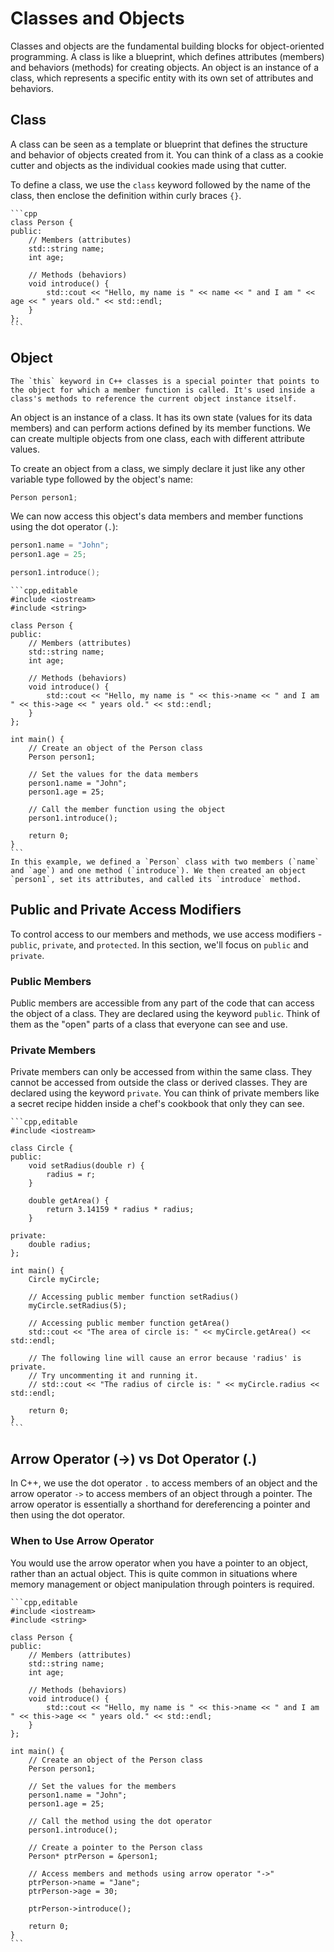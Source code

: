 # Classes and Objects

Classes and objects are the fundamental building blocks for object-oriented programming. A class is like a blueprint, which defines attributes (members) and behaviors (methods) for creating objects. An object is an instance of a class, which represents a specific entity with its own set of attributes and behaviors.

## Class

A class can be seen as a template or blueprint that defines the structure and behavior of objects created from it. You can think of a class as a cookie cutter and objects as the individual cookies made using that cutter.

To define a class, we use the `class` keyword followed by the name of the class, then enclose the definition within curly braces `{}`.

~~~admonish example title="The `Person` class"
```cpp
class Person {
public:
    // Members (attributes)
    std::string name;
    int age;

    // Methods (behaviors)
    void introduce() {
        std::cout << "Hello, my name is " << name << " and I am " << age << " years old." << std::endl;
    }
};
```
~~~

## Object

~~~admonish tip title="The `this` keyword"
The `this` keyword in C++ classes is a special pointer that points to the object for which a member function is called. It's used inside a class's methods to reference the current object instance itself.
~~~

An object is an instance of a class. It has its own state (values for its data members) and can perform actions defined by its member functions. We can create multiple objects from one class, each with different attribute values.

To create an object from a class, we simply declare it just like any other variable type followed by the object's name:

```cpp
Person person1;
```

We can now access this object's data members and member functions using the dot operator (`.`):

```cpp
person1.name = "John";
person1.age = 25;

person1.introduce();
```

~~~admonish example
```cpp,editable
#include <iostream>
#include <string>

class Person {
public:
    // Members (attributes)
    std::string name;
    int age;

    // Methods (behaviors)
    void introduce() {
        std::cout << "Hello, my name is " << this->name << " and I am " << this->age << " years old." << std::endl;
    }
};

int main() {
    // Create an object of the Person class
    Person person1;

    // Set the values for the data members
    person1.name = "John";
    person1.age = 25;

    // Call the member function using the object
    person1.introduce();

    return 0;
}
```
In this example, we defined a `Person` class with two members (`name` and `age`) and one method (`introduce`). We then created an object `person1`, set its attributes, and called its `introduce` method.
~~~

## Public and Private Access Modifiers

To control access to our members and methods, we use access modifiers - `public`, `private`, and `protected`. In this section, we'll focus on `public` and `private`.

### Public Members
Public members are accessible from any part of the code that can access the object of a class. They are declared using the keyword `public`. Think of them as the "open" parts of a class that everyone can see and use.

### Private Members
Private members can only be accessed from within the same class. They cannot be accessed from outside the class or derived classes. They are declared using the keyword `private`. You can think of private members like a secret recipe hidden inside a chef's cookbook that only they can see.

~~~admonish example
```cpp,editable
#include <iostream>

class Circle {
public:
    void setRadius(double r) {
        radius = r;
    }

    double getArea() {
        return 3.14159 * radius * radius;
    }

private:
    double radius;
};

int main() {
    Circle myCircle;

    // Accessing public member function setRadius()
    myCircle.setRadius(5);

    // Accessing public member function getArea()
    std::cout << "The area of circle is: " << myCircle.getArea() << std::endl;

    // The following line will cause an error because 'radius' is private.
    // Try uncommenting it and running it.
    // std::cout << "The radius of circle is: " << myCircle.radius << std::endl;

    return 0;
}
```
~~~

## Arrow Operator (->) vs Dot Operator (.)

In C++, we use the dot operator `.` to access members of an object and the arrow operator `->` to access members of an object through a pointer. The arrow operator is essentially a shorthand for dereferencing a pointer and then using the dot operator.

### When to Use Arrow Operator

You would use the arrow operator when you have a pointer to an object, rather than an actual object. This is quite common in situations where memory management or object manipulation through pointers is required.

~~~admonish example
```cpp,editable
#include <iostream>
#include <string>

class Person {
public:
    // Members (attributes)
    std::string name;
    int age;

    // Methods (behaviors)
    void introduce() {
        std::cout << "Hello, my name is " << this->name << " and I am " << this->age << " years old." << std::endl;
    }
};

int main() {
    // Create an object of the Person class
    Person person1;

    // Set the values for the members
    person1.name = "John";
    person1.age = 25;

    // Call the method using the dot operator
    person1.introduce();

    // Create a pointer to the Person class
    Person* ptrPerson = &person1;

    // Access members and methods using arrow operator "->"
    ptrPerson->name = "Jane";
    ptrPerson->age = 30;
    
	ptrPerson->introduce();

	return 0;
}
```
~~~
